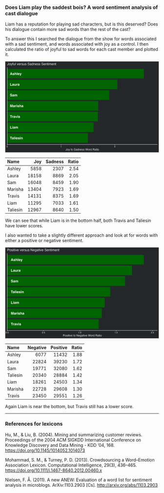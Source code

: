 
### Does Liam play the saddest bois? A word sentiment analysis of cast dialogue

Liam has a reputation for playing sad characters, but is this deserved?
Does his dialogue contain more sad words than the rest of the cast?

To answer this I searched the dialogue from the show for words
associated with a sad sentiment, and words associated with joy as a
control. I then calculated the ratio of joyful to sad words for each
cast member and plotted it.

![joyful vs sad](../plots/joySadPlot.png)

| Name     |   Joy | Sadness | Ratio |
| :------- | ----: | ------: | ----: |
| Ashley   |  5858 |    2307 |  2.54 |
| Laura    | 18158 |    8869 |  2.05 |
| Sam      | 16048 |    8459 |  1.90 |
| Marisha  | 13404 |    7923 |  1.69 |
| Travis   | 14131 |    8375 |  1.69 |
| Liam     | 11295 |    7033 |  1.61 |
| Taliesin | 12967 |    8640 |  1.50 |

We can see that while Liam is in the bottom half, both Travis and
Taliesin have lower scores.

I also wanted to take a slightly different approach and look at for
words with either a positive or negative sentiment.

![positive vs negative](../plots/positiveNegativePlot.png)

| Name     | Negative | Positive | Ratio |
| :------- | -------: | -------: | ----: |
| Ashley   |     6077 |    11432 |  1.88 |
| Laura    |    22824 |    39230 |  1.72 |
| Sam      |    19771 |    32080 |  1.62 |
| Taliesin |    20340 |    28884 |  1.42 |
| Liam     |    18261 |    24503 |  1.34 |
| Marisha  |    22728 |    29608 |  1.30 |
| Travis   |    23450 |    29551 |  1.26 |

Again Liam is near the bottom, but Travis still has a lower score.

-----

### References for lexicons

Hu, M., & Liu, B. (2004). Mining and summarizing customer reviews.
Proceedings of the 2004 ACM SIGKDD International Conference on Knowledge
Discovery and Data Mining - KDD ’04, 168.
<https://doi.org/10.1145/1014052.1014073>

Mohammad, S. M., & Turney, P. D. (2013). Crowdsourcing a Word–Emotion
Association Lexicon. Computational Intelligence, 29(3), 436–465.
<https://doi.org/10.1111/j.1467-8640.2012.00460.x>

Nielsen, F. Å. (2011). A new ANEW: Evaluation of a word list for
sentiment analysis in microblogs. ArXiv:1103.2903 \[Cs\].
<http://arxiv.org/abs/1103.2903>
